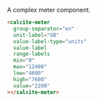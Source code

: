 A complex meter component.

```html
<calcite-meter
  group-separator="en"
  unit-label="GB"
  value-label-type="units"
  value-label
  range-labels
  min="0"
  max="12400"
  low="4600"
  high="7600"
  value="2200"
></calcite-meter>
```
